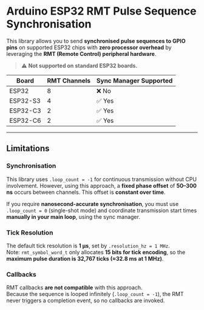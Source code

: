 # Arduino ESP32 RMT Pulse Sequence Synchronisation

This library allows you to send **synchronised pulse sequences to GPIO pins** on supported ESP32 chips with **zero processor overhead** by leveraging the **RMT (Remote Control) peripheral hardware**.

> ⚠️ **Not supported on standard ESP32 boards.**

| Board     | RMT Channels | Sync Manager Supported |
|-----------|--------------|------------------------|
| ESP32     | 8            | ❌ No                  |
| ESP32-S3  | 4            | ✅ Yes                 |
| ESP32-C3  | 2            | ✅ Yes                 |
| ESP32-C6  | 2            | ✅ Yes                 |

---

## Limitations

### Synchronisation

This library uses `.loop_count = -1` for continuous transmission without CPU involvement. However, using this approach, a **fixed phase offset** of **50–300 ns** occurs between channels. This offset is **constant over time**.

If you require **nanosecond-accurate synchronisation**, you must use `.loop_count = 0` (single-shot mode) and coordinate transmission start times **manually in your main loop**, using the sync manager.

### Tick Resolution

The default tick resolution is **1 µs**, set by `.resolution_hz = 1 MHz`.  
Note: `rmt_symbol_word_t` only allocates **15 bits for tick encoding**, so the **maximum pulse duration is 32,767 ticks (≈32.8 ms at 1 MHz)**.

### Callbacks

RMT callbacks **are not compatible** with this approach.  
Because the sequence is looped infinitely (`.loop_count = -1`), the RMT never triggers a completion event, so no callbacks are invoked.
